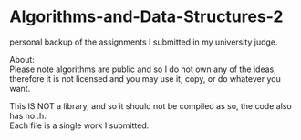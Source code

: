 # Algorithms-and-Data-Structures-2
personal backup of the assignments I submitted in my university judge.<br />

About:<br />
Please note algorithms are public and so I do not own any of the ideas, therefore it is not licensed and you may use it, copy, or do whatever you want.<br />

This IS NOT a library, and so it should not be compiled as so, the code also has no .h.<br />
Each file is a single work I submitted.<br />